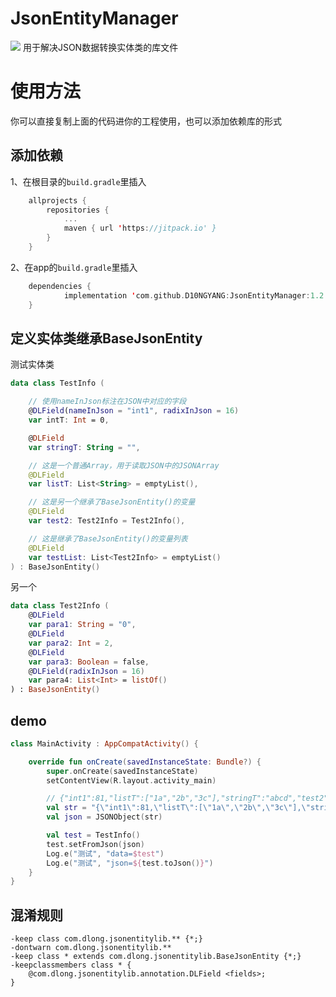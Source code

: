 # JsonEntityManager
[![](https://jitpack.io/v/D10NGYANG/JsonEntityManager.svg)](https://jitpack.io/#D10NGYANG/JsonEntityManager)
 用于解决JSON数据转换实体类的库文件
# 使用方法
你可以直接复制上面的代码进你的工程使用，也可以添加依赖库的形式
## 添加依赖
1、在根目录的`build.gradle`里插入

```kotlin
	allprojects {
		repositories {
			...
			maven { url 'https://jitpack.io' }
		}
	}
```
2、在app的`build.gradle`里插入

```kotlin
	dependencies {
	        implementation 'com.github.D10NGYANG:JsonEntityManager:1.2'
	}
```
## 定义实体类继承BaseJsonEntity
测试实体类
```kotlin
data class TestInfo (

    // 使用nameInJson标注在JSON中对应的字段
    @DLField(nameInJson = "int1", radixInJson = 16)
    var intT: Int = 0,

    @DLField
    var stringT: String = "",

    // 这是一个普通Array，用于读取JSON中的JSONArray
    @DLField
    var listT: List<String> = emptyList(),

    // 这是另一个继承了BaseJsonEntity()的变量
    @DLField
    var test2: Test2Info = Test2Info(),

    // 这是继承了BaseJsonEntity()的变量列表
    @DLField
    var testList: List<Test2Info> = emptyList()
) : BaseJsonEntity()
```
另一个
```kotlin
data class Test2Info (
    @DLField
    var para1: String = "0",
    @DLField
    var para2: Int = 2,
    @DLField
    var para3: Boolean = false,
    @DLField(radixInJson = 16)
    var para4: List<Int> = listOf()
) : BaseJsonEntity()
```
## demo

```kotlin
class MainActivity : AppCompatActivity() {

    override fun onCreate(savedInstanceState: Bundle?) {
        super.onCreate(savedInstanceState)
        setContentView(R.layout.activity_main)

        // {"int1":81,"listT":["1a","2b","3c"],"stringT":"abcd","test2":{"para1":"efgh","para2":1234,"para3":true,"para4":["1a","2b","3c"]},"testList":[{"para1":"L0","para2":0,"para3":false,"para4":["2a","3b","4c"]},{"para1":"L1","para2":1,"para3":true,"para4":["3a","4b","5c"]}]}
        val str = "{\"int1\":81,\"listT\":[\"1a\",\"2b\",\"3c\"],\"stringT\":\"abcd\",\"test2\":{\"para1\":\"efgh\",\"para2\":1234,\"para3\":true,\"para4\":[\"1a\",\"2b\",\"3c\"]},\"testList\":[{\"para1\":\"L0\",\"para2\":0,\"para3\":false,\"para4\":[\"2a\",\"3b\",\"4c\"]},{\"para1\":\"L1\",\"para2\":1,\"para3\":true,\"para4\":[\"3a\",\"4b\",\"5c\"]}]}"
        val json = JSONObject(str)

        val test = TestInfo()
        test.setFromJson(json)
        Log.e("测试", "data=$test")
        Log.e("测试", "json=${test.toJson()}")
    }
}
```
## 混淆规则

``` 
-keep class com.dlong.jsonentitylib.** {*;}
-dontwarn com.dlong.jsonentitylib.**
-keep class * extends com.dlong.jsonentitylib.BaseJsonEntity {*;}
-keepclassmembers class * {
    @com.dlong.jsonentitylib.annotation.DLField <fields>;
}
```
